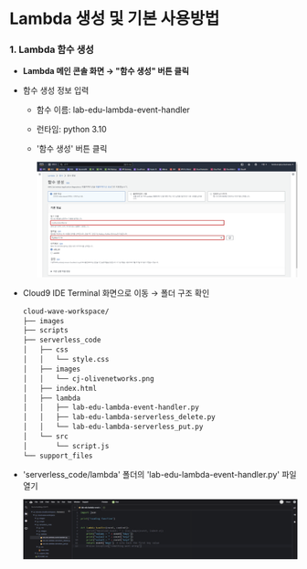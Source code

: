 # Lambda 생성 및 기본 사용방법 

### 1. Lambda 함수 생성

- **Lambda 메인 콘솔 화면 → "함수 생성" 버튼 클릭**

- 함수 생성 정보 입력

    - 함수 이름: lab-edu-lambda-event-handler

    - 런타임: python 3.10

    - '함수 생성' 버튼 클릭

        ![alt text](./img/lambda_01.png)

- Cloud9 IDE Terminal 화면으로 이동 → 폴더 구조 확인

    ```bash
    cloud-wave-workspace/
    ├── images
    ├── scripts
    ├── serverless_code
    │   ├── css
    │   │   └── style.css
    │   ├── images
    │   │   └── cj-olivenetworks.png
    │   ├── index.html
    │   ├── lambda
    │   │   ├── lab-edu-lambda-event-handler.py
    │   │   ├── lab-edu-lambda-serverless_delete.py
    │   │   └── lab-edu-lambda-serverless_put.py
    │   └── src
    │       └── script.js
    └── support_files
    ```

- 'serverless_code/lambda' 폴더의 'lab-edu-lambda-event-handler.py' 파일 열기

    ![alt text](./img/lambda_02.png)




















